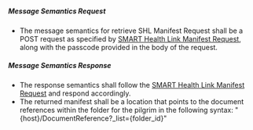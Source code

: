 


##### Message Semantics Request
- The message semantics for retrieve SHL Manifest Request shall be a POST request as specified by [SMART Health Link Manifest Request](https://build.fhir.org/ig/HL7/smart-health-cards-and-links/links-specification.html#smart-health-link-manifest-request), along with the passcode provided in the body of the request.


##### Message Semantics Response
- The response semantics shall follow the [SMART Health Link Manifest Request](https://build.fhir.org/ig/HL7/smart-health-cards-and-links/links-specification.html#smart-health-link-manifest-request) and respond accordingly.
 - The returned manifest shall be a location that points to the document references within the folder for the pilgrim in the following syntax: "{host}/DocumentReference?_list={folder_id}"